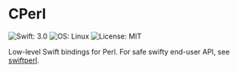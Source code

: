 # CPerl

![Swift: 3.0](https://img.shields.io/badge/Swift-3.0-orange.svg)
![OS: Linux](https://img.shields.io/badge/OS-Linux-brightgreen.svg)
![License: MIT](https://img.shields.io/badge/License-MIT-blue.svg)

Low-level Swift bindings for Perl.
For safe swifty end-user API, see [swiftperl](https://github.com/my-mail-ru/swiftperl).
